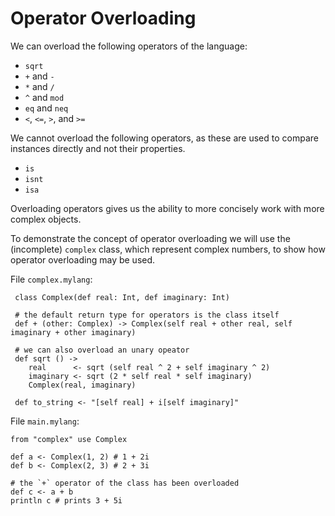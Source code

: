 # Operator Overloading

We can overload the following operators of the language:
* `sqrt`
* `+` and `-`
* `*` and `/`
* `^` and `mod`
* `eq` and `neq`
* `<`, `<=`, `>`, and `>=`

We cannot overload the following operators, as these are used to compare instances directly and not their properties.
* `is`
* `isnt`
* `isa`

Overloading operators gives us the ability to more concisely work with more complex objects.

To demonstrate the concept of operator overloading we will use the (incomplete) `complex` class, which represent complex 
numbers, to show how operator overloading may be used.

File `complex.mylang`:

     class Complex(def real: Int, def imaginary: Int)
     
     # the default return type for operators is the class itself
     def + (other: Complex) -> Complex(self real + other real, self imaginary + other imaginary)
     
     # we can also overload an unary opeator
     def sqrt () -> 
        real      <- sqrt (self real ^ 2 + self imaginary ^ 2)
        imaginary <- sqrt (2 * self real * self imaginary)
        Complex(real, imaginary)
     
     def to_string <- "[self real] + i[self imaginary]"
        
File `main.mylang`:

    from "complex" use Complex

    def a <- Complex(1, 2) # 1 + 2i
    def b <- Complex(2, 3) # 2 + 3i
    
    # the `+` operator of the class has been overloaded
    def c <- a + b
    println c # prints 3 + 5i
    
